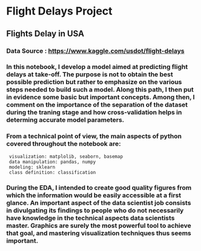 # Flight Delays Project

## Flights Delay in USA

### Data Source : https://www.kaggle.com/usdot/flight-delays

### In this notebook, I develop a model aimed at predicting flight delays at take-off. The purpose is not to obtain the best possible prediction but rather to emphasize on the various steps needed to build such a model. Along this path, I then put in evidence some basic but important concepts. Among then, I comment on the importance of the separation of the dataset during the traning stage and how cross-validation helps in determing accurate model parameters.

### From a technical point of view, the main aspects of python covered throughout the notebook are:

     visualization: matplolib, seaborn, basemap
     data manipulation: pandas, numpy
     modeling: sklearn
     class definition: classification
     

### During the EDA, I intended to create good quality figures from which the information would be easily accessible at a first glance. An important aspect of the data scientist job consists in divulgating its findings to people who do not necessarily have knowledge in the technical aspects data scientists master. Graphics are surely the most powerful tool to achieve that goal, and mastering visualization techniques thus seems important.
